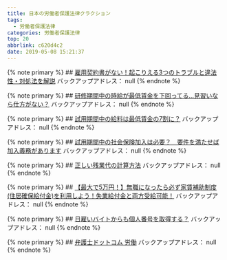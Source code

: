 ```yaml
---
title: 日本の労働者保護法律クラクション
tags:
  - 労働者保護法律
categories: 労働者保護法律
top: 20
abbrlink: c620d4c2
date: 2019-05-08 15:21:37
---
```

{% note primary %}
    ## [雇用契約書がない！起こりえる3つのトラブルと違法性・対処法を解説](https://hataraquest.com/no-employment-contract)
    バックアップアドレス： null
{% endnote %}<!--more-->



{% note primary %}
    ## [研修期間中の時給が最低賃金を下回ってる…見習いなら仕方がない？](https://lmedia.jp/2017/02/24/76281/)
    バックアップアドレス： null
{% endnote %}



{% note primary %}
    ## [試用期間中の給料は最低賃金の7割に？](https://freeway-kyuuyo.net/quiz/view/173)
    バックアップアドレス： null
{% endnote %}



{% note primary %}
    ## [試用期間中の社会保険加入は必要？　要件を満たせば加入義務があります](https://www.somu-lier.jp/goodstory/trial-period-social-insurance/)
    バックアップアドレス： null
{% endnote %}



{% note primary %}
    ## [正しい残業代の計算方法](https://ten-navi.com/hacks/article-11-9636)
    バックアップアドレス： null
{% endnote %}



{% note primary %}
    ## [【最大で5万円！】無職になったら必ず家賃補助制度(住居確保給付金)を利用しよう！失業給付金と両方受給可能！](https://shachiku.org/archives/255)
    バックアップアドレス： null
{% endnote %}



{% note primary %}
    ## [日雇いバイトからも個人番号を取得する？](https://freeway-kyuuyo.net/quiz/view/184)
    バックアップアドレス： null
{% endnote %}



{% note primary %}
    ## [弁護士ドットコム 労働](https://www.bengo4.com/c_5/)
    バックアップアドレス： null
{% endnote %}